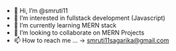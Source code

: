 - 👋 Hi, I’m @smruti11
- 👀 I’m interested in fullstack development (Javascript)
- 🌱 I’m currently learning MERN stack
- 💞️ I’m looking to collaborate on MERN Projects
- 📫 How to reach me ... -> smruti11sagarika@gmail.com

<!---
smruti11/smruti11 is a ✨ special ✨ repository because its `README.md` (this file) appears on your GitHub profile.
You can click the Preview link to take a look at your changes.
--->
